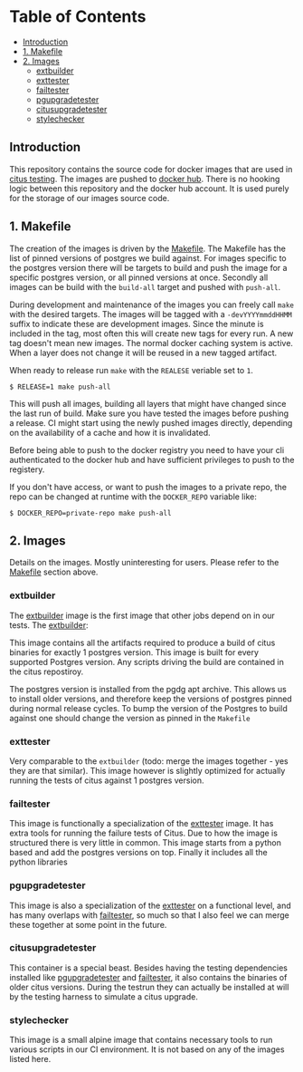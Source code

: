 # Table of Contents

* [Introduction](#Introduction)
* [1. Makefile](#1-makefile)
* [2. Images](#2-images)
  * [extbuilder](#extbuilder)
  * [exttester](#exttester)
  * [failtester](#failtester)
  * [pgupgradetester](#pgupgradetester)
  * [citusupgradetester](#citusupgradetester)
  * [stylechecker](#stylechecker)

## Introduction

This repository contains the source code for docker images that are used in [citus testing](https://github.com/citusdata/citus/blob/main/.circleci/config.yml). The images are pushed to [docker hub](https://hub.docker.com/u/citus). There is no hooking logic between this repository and the docker hub account. It is used purely for the storage of our images source code.

## 1. Makefile

The creation of the images is driven by the [Makefile](circleci/images/Makefile). The Makefile has the list of pinned versions of postgres we build against. For images specific to the postgres version there will be targets to build and push the image for a specific postgres version, or all pinned versions at once. Secondly all images can be build with the `build-all` target and pushed with `push-all`.

During development and maintenance of the images you can freely call `make` with the desired targets. The images will be tagged with a `-devYYYYmmddHHMM` suffix to indicate these are development images. Since the minute is included in the tag, most often this will create new tags for every run. A new tag doesn't mean new images. The normal docker caching system is active. When a layer does not change it will be reused in a new tagged artifact.

When ready to release run `make` with the `REALESE` veriable set to `1`.

    $ RELEASE=1 make push-all

This will push all images, building all layers that might have changed since the last run of build. Make sure you have tested the images before pushing a release. CI might start using the newly pushed images directly, depending on the availability of a cache and how it is invalidated.

Before being able to push to the docker registry you need to have your cli authenticated to the docker hub and have sufficient privileges to push to the registery.

If you don't have access, or want to push the images to a private repo, the repo can be changed at runtime with the `DOCKER_REPO` variable like:

    $ DOCKER_REPO=private-repo make push-all

## 2. Images

Details on the images. Mostly uninteresting for users. Please refer to the [Makefile](#1-makefile) section above.

### extbuilder

The [extbuilder](https://github.com/citusdata/the-process/tree/main/circleci/images/extbuilder) image is the first image that other jobs depend on in our tests. The [extbuilder](https://github.com/citusdata/the-process/tree/main/circleci/images/extbuilder):

This image contains all the artifacts required to produce a build of citus binaries for exactly 1 postgres version. This image is built for every supported Postgres version. Any scripts driving the build are contained in the citus repostiroy.

The postgres version is installed from the pgdg apt archive. This allows us to install older versions, and therefore keep the versions of postgres pinned during normal release cycles. To bump the version of the Postgres to build against one should change the version as pinned in the `Makefile`

### exttester

Very comparable to the `extbuilder` (todo: merge the images together - yes they are that similar). This image however is slightly optimized for actually running the tests of citus against 1 postgres version.

### failtester

This image is functionally a specialization of the [exttester](#exttester) image. It has extra tools for running the failure tests of Citus. Due to how the image is structured there is very little in common. This image starts from a python based and add the postgres versions on top. Finally it includes all the python libraries

### pgupgradetester

This image is also a specialization of the [exttester](#exttester) on a functional level, and has many overlaps with [failtester](#failtester), so much so that I also feel we can merge these together at some point in the future.

### citusupgradetester

This container is a special beast. Besides having the testing dependencies installed like [pgupgradetester](#pgupgradetester) and [failtester](#failtester), it also contains the binaries of older citus versions. During the testrun they can actually be installed at will by the testing harness to simulate a citus upgrade.

### stylechecker

This image is a small alpine image that contains necessary tools to run various scripts in our CI environment. It is not based on any of the images listed here.
